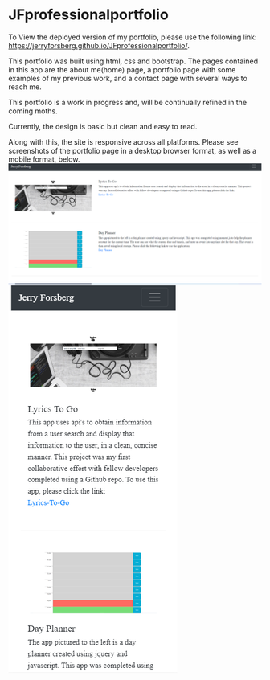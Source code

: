 # JFprofessionalportfolio

To View the deployed version of my portfolio, please use the following link: https://jerryforsberg.github.io/JFprofessionalportfolio/.

This portfolio was built using html, css and bootstrap. The pages contained in this app are the about me(home) page, a portfolio page with some examples of my previous work, and a contact page with several ways to reach me. 

This portfolio is a work in progress and, will be continually refined in the coming moths. 

Currently, the design is basic but clean and easy to read. 

Along with this, the site is responsive across all platforms. Please see screenshots of the portfolio page in a desktop browser format, as well as a mobile format, below. 
![portfolio full page](https://github.com/JerryForsberg/JFprofessionalportfolio/blob/master/portfoliopagefull.PNG)
![portfolio mobile page](https://github.com/JerryForsberg/JFprofessionalportfolio/blob/master/portfoliopagemobile.PNG)
